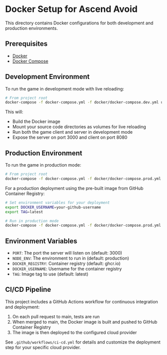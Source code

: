 # Docker Setup for Ascend Avoid

This directory contains Docker configurations for both development and production environments.

## Prerequisites

- [Docker](https://docs.docker.com/get-docker/)
- [Docker Compose](https://docs.docker.com/compose/install/)

## Development Environment

To run the game in development mode with live reloading:

```bash
# From project root
docker-compose -f docker-compose.yml -f docker/docker-compose.dev.yml up --build
```

This will:
- Build the Docker image
- Mount your source code directories as volumes for live reloading
- Run both the game client and server in development mode
- Expose the server on port 3000 and client on port 8080

## Production Environment

To run the game in production mode:

```bash
# From project root
docker-compose -f docker-compose.yml -f docker/docker-compose.prod.yml up --build
```

For a production deployment using the pre-built image from GitHub Container Registry:

```bash
# Set environment variables for your deployment
export DOCKER_USERNAME=your-github-username
export TAG=latest

# Run in production mode
docker-compose -f docker-compose.yml -f docker/docker-compose.prod.yml up -d
```

## Environment Variables

- `PORT`: The port the server will listen on (default: 3000)
- `NODE_ENV`: The environment to run in (default: production)
- `DOCKER_REGISTRY`: Container registry (default: ghcr.io)
- `DOCKER_USERNAME`: Username for the container registry
- `TAG`: Image tag to use (default: latest)

## CI/CD Pipeline

This project includes a GitHub Actions workflow for continuous integration and deployment:

1. On each pull request to main, tests are run
2. When merged to main, the Docker image is built and pushed to GitHub Container Registry
3. The image is then deployed to the configured cloud provider

See `.github/workflows/ci-cd.yml` for details and customize the deployment step for your specific cloud provider.

